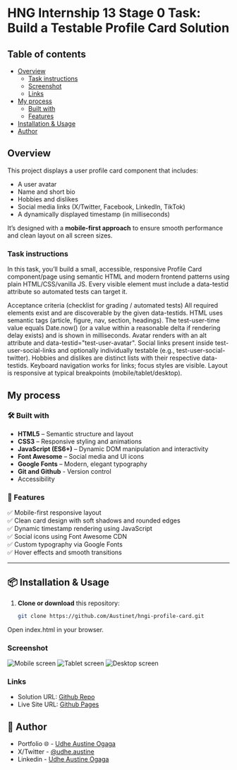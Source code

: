 # HNG Internship 13 Stage 0 Task: Build a Testable Profile Card Solution

## Table of contents

- [Overview](#overview)
  - [Task instructions](#task-instructions)
  - [Screenshot](#screenshot)
  - [Links](#links)
- [My process](#my-process)
  - [Built with](#built-with)
  - [Features](#features)
- [Installation & Usage](#features)
- [Author](#author)


## Overview

This project displays a user profile card component that includes:
- A user avatar  
- Name and short bio  
- Hobbies and dislikes  
- Social media links (X/Twitter, Facebook, LinkedIn, TikTok)  
- A dynamically displayed timestamp (in milliseconds)  

It’s designed with a **mobile-first approach** to ensure smooth performance and clean layout on all screen sizes.

### Task instructions
 In this task, you’ll build a small, accessible, responsive Profile Card component/page using semantic HTML and modern frontend patterns using plain HTML/CSS/vanilla JS. Every visible element must include a data-testid attribute so automated tests can target it.


Acceptance criteria (checklist for grading / automated tests)
 All required elements exist and are discoverable by the given data-testids.
 HTML uses semantic tags (article, figure, nav, section, headings).
 The test-user-time value equals Date.now() (or a value within a reasonable delta if rendering delay exists) and is shown in milliseconds.
 Avatar renders with an alt attribute and data-testid="test-user-avatar".
 Social links present inside test-user-social-links and optionally individually testable (e.g., test-user-social-twitter).
 Hobbies and dislikes are distinct lists with their respective data-testids.
 Keyboard navigation works for links; focus styles are visible.
 Layout is responsive at typical breakpoints (mobile/tablet/desktop).


## My process

### 🛠️ Built with

- **HTML5** – Semantic structure and layout  
- **CSS3** – Responsive styling and animations  
- **JavaScript (ES6+)** – Dynamic DOM manipulation and interactivity  
- **Font Awesome** – Social media and UI icons  
- **Google Fonts** – Modern, elegant typography
- **Git and Github** - Version control
- Accessibility


### 🎨 Features

✅ Mobile-first responsive layout  
✅ Clean card design with soft shadows and rounded edges  
✅ Dynamic timestamp rendering using JavaScript  
✅ Social icons using Font Awesome CDN  
✅ Custom typography via Google Fonts  
✅ Hover effects and smooth transitions  

---

## 📦 Installation & Usage

1. **Clone or download** this repository:
   ```bash
   git clone https://github.com/Austinet/hngi-profile-card.git
Open index.html in your browser.


### Screenshot

![Mobile screen](assets/mobile-screen.png)
![Tablet screen](assets/tablet-screen.png)
![Desktop screen](assets/desktop-screen.png)

### Links

- Solution URL: [Github Repo](https://github.com/Austinet/hngi-profile-card.git)
- Live Site URL: [Github Pages](https://Austinet.github.io/hngi-profile-card)


## 💬 Author

- Portfolio 🌐 - [Udhe Austine Ogaga](https://austinet-portfolio.netlify.app)
- X/Twitter - [@udhe.austine](https://www.x.com/austineudhe)
- Linkedin - [Udhe Austine Ogaga](https://www.linkedin.com/in/udhe-austine-ogaga)
